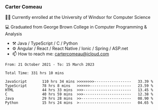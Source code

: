 ### Carter Comeau

🙋‍♂️ Currently enrolled at the University of Windsor for Computer Science

💻 Graduated from George Brown College in Computer Programming & Analysis

- ⚒️ Java / TypeScript / C / Python
- ⚙️ Angular / React / React Native / Ionic / Spring / ASP.net
- 📫 How to reach me: cartercomeau@icloud.com

<!--START_SECTION:waka-->

```text
From: 21 October 2021 - To: 15 March 2023

Total Time: 331 hrs 10 mins

JavaScript       110 hrs 34 mins >>>>>>>>-----------------   33.39 %
TypeScript       78 hrs 8 mins   >>>>>>-------------------   23.59 %
HTML             44 hrs 33 mins  >>>----------------------   13.45 %
C                40 hrs 59 mins  >>>----------------------   12.38 %
Java             29 hrs 28 mins  >>-----------------------   08.90 %
Python           15 hrs 24 mins  >------------------------   04.65 %
```

<!--END_SECTION:waka-->
